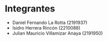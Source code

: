 # Integrantes

- Daniel Fernando La Rotta (2191937)
- Isidro Herrera Rincón (2210088)
- Julian Mauricio Villamizar Anaya (2191950)
